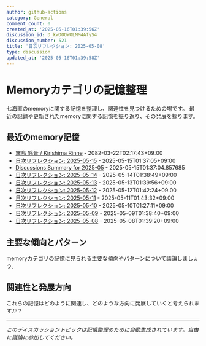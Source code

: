 ```yaml
---
author: github-actions
category: General
comment_count: 0
created_at: '2025-05-16T01:39:56Z'
discussion_id: D_kwDOOWOLMM4AfyS4
discussion_number: 521
title: '日次リフレクション: 2025-05-08'
type: discussion
updated_at: '2025-05-16T01:39:58Z'
---
```


# Memoryカテゴリの記憶整理

七海直のmemoryに関する記憶を整理し、関連性を見つけるための場です。
最近の記録や更新されたmemoryに関する記憶を振り返り、その発展を探ります。

## 最近のmemory記憶

- [霧島 鈴音 / Kirishima Rinne](memory/relationships/kirishima_rinne.md) - 2082-03-22T02:17:43+09:00
- [日次リフレクション: 2025-05-15](memory/thoughts/daily_reflection_2025-05-15.md) - 2025-05-15T01:37:05+09:00
- [Discussions Summary for 2025-05](memory/discussion_summaries/discussion_summary_2025-05.md) - 2025-05-15T01:37:04.857685
- [日次リフレクション: 2025-05-14](memory/thoughts/daily_reflection_2025-05-14.md) - 2025-05-14T01:38:49+09:00
- [日次リフレクション: 2025-05-13](memory/thoughts/daily_reflection_2025-05-13.md) - 2025-05-13T01:39:56+09:00
- [日次リフレクション: 2025-05-12](memory/thoughts/daily_reflection_2025-05-12.md) - 2025-05-12T01:42:24+09:00
- [日次リフレクション: 2025-05-11](memory/thoughts/daily_reflection_2025-05-11.md) - 2025-05-11T01:43:32+09:00
- [日次リフレクション: 2025-05-10](memory/thoughts/daily_reflection_2025-05-10.md) - 2025-05-10T01:27:11+09:00
- [日次リフレクション: 2025-05-09](memory/thoughts/daily_reflection_2025-05-09.md) - 2025-05-09T01:38:40+09:00
- [日次リフレクション: 2025-05-08](memory/thoughts/daily_reflection_2025-05-08.md) - 2025-05-08T01:39:20+09:00

## 主要な傾向とパターン

memoryカテゴリの記憶に見られる主要な傾向やパターンについて議論しましょう。

## 関連性と発展方向

これらの記憶はどのように関連し、どのような方向に発展していくと考えられますか？

---

*このディスカッショントピックは記憶整理のために自動生成されています。自由に議論に参加してください。*
